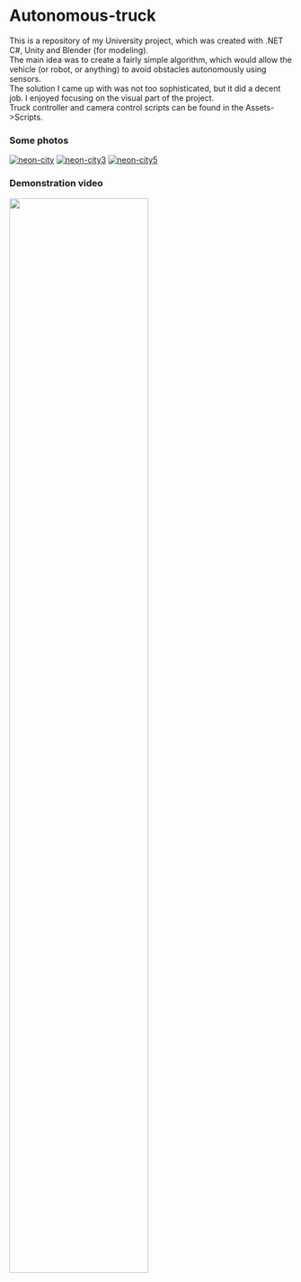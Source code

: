 # Autonomous-truck

This is a repository of my University project, which was created with .NET C#, Unity and Blender (for modeling). </br>
The main idea was to create a fairly simple algorithm, which would allow the vehicle (or robot, or anything) to avoid obstacles autonomously using sensors. </br>
The solution I came up with was not too sophisticated, but it did a decent job. I enjoyed focusing on the visual part of the project. </br>
Truck controller and camera control scripts can be found in the Assets->Scripts. </br>
<h3>Some photos</h3>
<a href="https://ibb.co/K71Lsbp"><img src="https://i.ibb.co/WFTPzG4/neon-city.png" alt="neon-city" border="0"></a>
<a href="https://ibb.co/YfxTXsS"><img src="https://i.ibb.co/0YxVKbL/neon-city3.png" alt="neon-city3" border="0"></a>
<a href="https://ibb.co/HYpLsCM"><img src="https://i.ibb.co/d6Jsqt3/neon-city5.png" alt="neon-city5" border="0"></a>
<h3>Demonstration video</h3>
<div align="left">
      <a href="https://www.youtube.com/watch?v=ueyUaU-ExYM">
         <img src="https://img.youtube.com/vi/ueyUaU-ExYM/0.jpg" style="width:70%;">
      </a>
</div>
